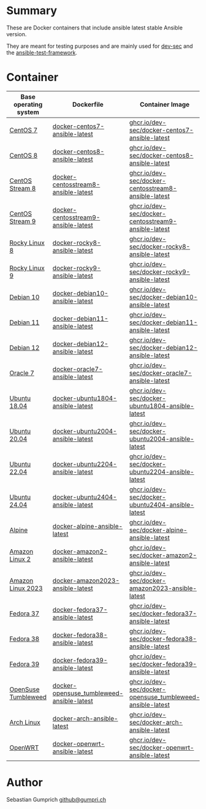 # Summary
These are Docker containers that include ansible latest stable Ansible version.

They are meant for testing purposes and are mainly used for [dev-sec](https://github.com/dev-sec/) and the [ansible-test-framework](https://github.com/rndmh3ro/ansible-test-framework).

# Container

| Base operating system             | Dockerfile                                    | Container Image                                               | Docker Hub                                             |
|-----------------------------------|-----------------------------------------------|---------------------------------------------------------------|--------------------------------------------------------|
| [CentOS 7][centos]                | [docker-centos7-ansible-latest][]             | [ghcr.io/dev-sec/docker-centos7-ansible-latest][]             | [rndmh3ro/docker-centos7-ansible-latest][]             |
| [CentOS 8][centos]                | [docker-centos8-ansible-latest][]             | [ghcr.io/dev-sec/docker-centos8-ansible-latest][]             | [rndmh3ro/docker-centos8-ansible-latest][]             |
| [CentOS Stream 8][centos]         | [docker-centosstream8-ansible-latest][]       | [ghcr.io/dev-sec/docker-centosstream8-ansible-latest][]       | [rndmh3ro/docker-centosstream8-ansible-latest][]       |
| [CentOS Stream 9][centos]         | [docker-centosstream9-ansible-latest][]       | [ghcr.io/dev-sec/docker-centosstream9-ansible-latest][]       | [rndmh3ro/docker-centosstream9-ansible-latest][]       |
| [Rocky Linux 8][rocky]            | [docker-rocky8-ansible-latest][]              | [ghcr.io/dev-sec/docker-rocky8-ansible-latest][]              | [rndmh3ro/docker-rocky8-ansible-latest][]              |
| [Rocky Linux 9][rocky ]           | [docker-rocky9-ansible-latest][]              | [ghcr.io/dev-sec/docker-rocky9-ansible-latest][]              | [rndmh3ro/docker-rocky9-ansible-latest][]              |
| [Debian 10][debian]               | [docker-debian10-ansible-latest][]            | [ghcr.io/dev-sec/docker-debian10-ansible-latest][]            | [rndmh3ro/docker-debian10-ansible-latest][]            |
| [Debian 11][debian]               | [docker-debian11-ansible-latest][]            | [ghcr.io/dev-sec/docker-debian11-ansible-latest][]            | [rndmh3ro/docker-debian11-ansible-latest][]            |
| [Debian 12][debian]               | [docker-debian12-ansible-latest][]            | [ghcr.io/dev-sec/docker-debian12-ansible-latest][]            | [rndmh3ro/docker-debian12-ansible-latest][]            |
| [Oracle 7][oracle]                | [docker-oracle7-ansible-latest][]             | [ghcr.io/dev-sec/docker-oracle7-ansible-latest][]             | [rndmh3ro/docker-oracle7-ansible-latest][]             |
| [Ubuntu 18.04][ubuntu]            | [docker-ubuntu1804-ansible-latest][]          | [ghcr.io/dev-sec/docker-ubuntu1804-ansible-latest][]          | [rndmh3ro/docker-ubuntu1804-ansible-latest][]          |
| [Ubuntu 20.04][ubuntu]            | [docker-ubuntu2004-ansible-latest][]          | [ghcr.io/dev-sec/docker-ubuntu2004-ansible-latest][]          | [rndmh3ro/docker-ubuntu2004-ansible-latest][]          |
| [Ubuntu 22.04][ubuntu]            | [docker-ubuntu2204-ansible-latest][]          | [ghcr.io/dev-sec/docker-ubuntu2204-ansible-latest][]          | [rndmh3ro/docker-ubuntu2204-ansible-latest][]          |
| [Ubuntu 24.04][ubuntu]            | [docker-ubuntu2404-ansible-latest][]          | [ghcr.io/dev-sec/docker-ubuntu2404-ansible-latest][]          | [rndmh3ro/docker-ubuntu2404-ansible-latest][]          |
| [Alpine][alpine]                  | [docker-alpine-ansible-latest][]              | [ghcr.io/dev-sec/docker-alpine-ansible-latest][]              | [rndmh3ro/docker-alpine-ansible-latest][]              |
| [Amazon Linux 2][amazon]          | [docker-amazon2-ansible-latest][]             | [ghcr.io/dev-sec/docker-amazon2-ansible-latest][]             | [rndmh3ro/docker-amazon2-ansible-latest][]             |
| [Amazon Linux 2023][amazon]       | [docker-amazon2023-ansible-latest][]          | [ghcr.io/dev-sec/docker-amazon2023-ansible-latest][]          | [rndmh3ro/docker-amazon2023-ansible-latest][]          |
| [Fedora 37][fedora]               | [docker-fedora37-ansible-latest][]            | [ghcr.io/dev-sec/docker-fedora37-ansible-latest][]            | [rndmh3ro/docker-fedora37-ansible-latest][]            |
| [Fedora 38][fedora]               | [docker-fedora38-ansible-latest][]            | [ghcr.io/dev-sec/docker-fedora38-ansible-latest][]            | [rndmh3ro/docker-fedora38-ansible-latest][]            |
| [Fedora 39][fedora]               | [docker-fedora39-ansible-latest][]            | [ghcr.io/dev-sec/docker-fedora39-ansible-latest][]            | [rndmh3ro/docker-fedora39-ansible-latest][]            |
| [OpenSuse Tumbleweed][tumbleweed] | [docker-opensuse_tumbleweed-ansible-latest][] | [ghcr.io/dev-sec/docker-opensuse_tumbleweed-ansible-latest][] | [rndmh3ro/docker-opensuse_tumbleweed-ansible-latest][] |
| [Arch Linux][arch]                | [docker-arch-ansible-latest][]                | [ghcr.io/dev-sec/docker-arch-ansible-latest][]                | [rndmh3ro/docker-arch-ansible-latest][]                |
| [OpenWRT][openwrt]                | [docker-openwrt-ansible-latest][]             | [ghcr.io/dev-sec/docker-openwrt-ansible-latest][]             | [rndmh3ro/docker-openwrt-ansible-latest][]             |

# Author

Sebastian Gumprich <github@gumpri.ch>

[centos]: https://hub.docker.com/_/centos/
[rocky]: https://hub.docker.com/r/rockylinux/
[debian]: https://hub.docker.com/_/debian/
[oracle]: https://hub.docker.com/_/oraclelinux/
[ubuntu]: https://hub.docker.com/_/ubuntu/
[alpine]: https://hub.docker.com/_/alpine/
[amazon]: https://hub.docker.com/_/amazonlinux/
[fedora]: https://hub.docker.com/_/fedora/
[arch]: https://hub.docker.com/_/archlinux/
[tumbleweed]: https://hub.docker.com/r/opensuse/tumbleweed
[openwrt]: https://hub.docker.com/r/openwrtorg/rootfs
[docker-centos7-ansible-latest]: https://github.com/rndmh3ro/docker-ansible/blob/master/centos7-ansible-latest/Dockerfile
[docker-centos8-ansible-latest]: https://github.com/rndmh3ro/docker-ansible/blob/master/centos8-ansible-latest/Dockerfile
[docker-centosstream8-ansible-latest]: https://github.com/rndmh3ro/docker-ansible/blob/master/centosstream8-ansible-latest/Dockerfile
[docker-centosstream9-ansible-latest]: https://github.com/rndmh3ro/docker-ansible/blob/master/centosstream9-ansible-latest/Dockerfile
[docker-rocky8-ansible-latest]: https://github.com/rndmh3ro/docker-ansible/blob/master/rocky8-ansible-latest/Dockerfile
[docker-rocky9-ansible-latest]: https://github.com/rndmh3ro/docker-ansible/blob/master/rocky9-ansible-latest/Dockerfile
[docker-debian10-ansible-latest]: https://github.com/rndmh3ro/docker-ansible/blob/master/debian10-ansible-latest/Dockerfile
[docker-debian11-ansible-latest]: https://github.com/rndmh3ro/docker-ansible/blob/master/debian11-ansible-latest/Dockerfile
[docker-debian12-ansible-latest]: https://github.com/rndmh3ro/docker-ansible/blob/master/debian12-ansible-latest/Dockerfile
[docker-oracle7-ansible-latest]: https://github.com/rndmh3ro/docker-ansible/blob/master/oracle7-ansible-latest/Dockerfile
[docker-ubuntu1804-ansible-latest]: https://github.com/rndmh3ro/docker-ansible/blob/master/ubuntu1804-ansible-latest/Dockerfile
[docker-ubuntu2004-ansible-latest]: https://github.com/rndmh3ro/docker-ansible/blob/master/ubuntu2004-ansible-latest/Dockerfile
[docker-ubuntu2204-ansible-latest]: https://github.com/rndmh3ro/docker-ansible/blob/master/ubuntu2204-ansible-latest/Dockerfile
[docker-ubuntu2404-ansible-latest]: https://github.com/rndmh3ro/docker-ansible/blob/master/ubuntu2404-ansible-latest/Dockerfile
[docker-alpine-ansible-latest]: https://github.com/rndmh3ro/docker-ansible/blob/master/alpine-ansible-latest/Dockerfile
[docker-amazon2-ansible-latest]: https://github.com/rndmh3ro/docker-ansible/blob/master/amazon2-ansible-latest/Dockerfile
[docker-amazon2023-ansible-latest]: https://github.com/rndmh3ro/docker-ansible/blob/master/amazon2023-ansible-latest/Dockerfile
[docker-fedora37-ansible-latest]: https://github.com/rndmh3ro/docker-ansible/blob/master/fedora37-ansible-latest/Dockerfile
[docker-fedora38-ansible-latest]: https://github.com/rndmh3ro/docker-ansible/blob/master/fedora38-ansible-latest/Dockerfile
[docker-fedora39-ansible-latest]: https://github.com/rndmh3ro/docker-ansible/blob/master/fedora39-ansible-latest/Dockerfile
[docker-opensuse_tumbleweed-ansible-latest]: https://github.com/rndmh3ro/docker-ansible/blob/master/opensuse_tumbleweed-ansible-latest/Dockerfile
[docker-arch-ansible-latest]: https://github.com/rndmh3ro/docker-ansible/blob/master/arch-ansible-latest/Dockerfile
[docker-openwrt-ansible-latest]: https://github.com/rndmh3ro/docker-ansible/blob/master/openwrt-ansible-latest/Dockerfile
[ghcr.io/dev-sec/docker-centos7-ansible-latest]: https://github.com/dev-sec/docker-ansible/pkgs/container/docker-centos7-ansible
[ghcr.io/dev-sec/docker-centos8-ansible-latest]: https://github.com/dev-sec/docker-ansible/pkgs/container/docker-centos8-ansible
[ghcr.io/dev-sec/docker-centosstream8-ansible-latest]: https://github.com/dev-sec/docker-ansible/pkgs/container/docker-centosstream8-ansible
[ghcr.io/dev-sec/docker-centosstream9-ansible-latest]: https://github.com/dev-sec/docker-ansible/pkgs/container/docker-centosstream0-ansible
[ghcr.io/dev-sec/docker-rocky8-ansible-latest]: https://github.com/dev-sec/docker-ansible/pkgs/container/docker-rocky8-ansible
[ghcr.io/dev-sec/docker-rocky9-ansible-latest]: https://github.com/dev-sec/docker-ansible/pkgs/container/docker-rocky9-ansible
[ghcr.io/dev-sec/docker-debian10-ansible-latest]: https://github.com/dev-sec/docker-ansible/pkgs/container/docker-debian10-ansible
[ghcr.io/dev-sec/docker-debian11-ansible-latest]: https://github.com/dev-sec/docker-ansible/pkgs/container/docker-debian11-ansible
[ghcr.io/dev-sec/docker-debian12-ansible-latest]: https://github.com/dev-sec/docker-ansible/pkgs/container/docker-debian12-ansible
[ghcr.io/dev-sec/docker-oracle7-ansible-latest]: https://github.com/dev-sec/docker-ansible/pkgs/container/docker-oracle7-ansible
[ghcr.io/dev-sec/docker-ubuntu1804-ansible-latest]: https://github.com/dev-sec/docker-ansible/pkgs/container/docker-ubuntu1804-ansible
[ghcr.io/dev-sec/docker-ubuntu2004-ansible-latest]: https://github.com/dev-sec/docker-ansible/pkgs/container/docker-ubuntu2004-ansible
[ghcr.io/dev-sec/docker-ubuntu2204-ansible-latest]: https://github.com/dev-sec/docker-ansible/pkgs/container/docker-ubuntu2204-ansible
[ghcr.io/dev-sec/docker-ubuntu2404-ansible-latest]: https://github.com/dev-sec/docker-ansible/pkgs/container/docker-ubuntu2404-ansible
[ghcr.io/dev-sec/docker-alpine-ansible-latest]: https://github.com/dev-sec/docker-ansible/pkgs/container/docker-alpine-ansible
[ghcr.io/dev-sec/docker-amazon2-ansible-latest]: https://github.com/dev-sec/docker-ansible/pkgs/container/docker-amazon2-ansible
[ghcr.io/dev-sec/docker-amazon2023-ansible-latest]: https://github.com/dev-sec/docker-ansible/pkgs/container/docker-amazon2023-ansible
[ghcr.io/dev-sec/docker-fedora37-ansible-latest]: https://github.com/dev-sec/docker-ansible/pkgs/container/docker-fedora37-ansible
[ghcr.io/dev-sec/docker-fedora38-ansible-latest]: https://github.com/dev-sec/docker-ansible/pkgs/container/docker-fedora38-ansible
[ghcr.io/dev-sec/docker-fedora39-ansible-latest]: https://github.com/dev-sec/docker-ansible/pkgs/container/docker-fedora39-ansible
[ghcr.io/dev-sec/docker-opensuse_tumbleweed-ansible-latest]: https://hub.docker.com/repository/docker/rndmh3ro/docker-opensuse_tumbleweed-ansible
[ghcr.io/dev-sec/docker-arch-ansible-latest]: https://github.com/dev-sec/docker-ansible/pkgs/container/docker-arch-ansible
[ghcr.io/dev-sec/docker-openwrt-ansible-latest]: https://github.com/dev-sec/docker-ansible/pkgs/container/docker-openwrt-ansible
[rndmh3ro/docker-centos7-ansible-latest]: https://hub.docker.com/r/rndmh3ro/docker-centos7-ansible
[rndmh3ro/docker-centos8-ansible-latest]: https://hub.docker.com/r/rndmh3ro/docker-centos8-ansible
[rndmh3ro/docker-centosstream8-ansible-latest]: https://hub.docker.com/r/rndmh3ro/docker-centosstream8-ansible
[rndmh3ro/docker-centosstream9-ansible-latest]: https://hub.docker.com/r/rndmh3ro/docker-centosstream0-ansible
[rndmh3ro/docker-rocky8-ansible-latest]: https://hub.docker.com/r/rndmh3ro/docker-rocky8-ansible
[rndmh3ro/docker-rocky9-ansible-latest]: https://hub.docker.com/r/rndmh3ro/docker-rocky9-ansible
[rndmh3ro/docker-debian10-ansible-latest]: https://hub.docker.com/r/rndmh3ro/docker-debian10-ansible
[rndmh3ro/docker-debian11-ansible-latest]: https://hub.docker.com/r/rndmh3ro/docker-debian11-ansible
[rndmh3ro/docker-debian12-ansible-latest]: https://hub.docker.com/r/rndmh3ro/docker-debian12-ansible
[rndmh3ro/docker-oracle7-ansible-latest]: https://hub.docker.com/r/rndmh3ro/docker-oracle7-ansible
[rndmh3ro/docker-ubuntu1804-ansible-latest]: https://hub.docker.com/r/rndmh3ro/docker-ubuntu1804-ansible
[rndmh3ro/docker-ubuntu2004-ansible-latest]: https://hub.docker.com/r/rndmh3ro/docker-ubuntu2004-ansible
[rndmh3ro/docker-ubuntu2204-ansible-latest]: https://hub.docker.com/r/rndmh3ro/docker-ubuntu2204-ansible
[rndmh3ro/docker-ubuntu2404-ansible-latest]: https://hub.docker.com/r/rndmh3ro/docker-ubuntu2404-ansible
[rndmh3ro/docker-alpine-ansible-latest]: https://hub.docker.com/r/rndmh3ro/docker-alpine-ansible
[rndmh3ro/docker-amazon2-ansible-latest]: https://hub.docker.com/r/rndmh3ro/docker-amazon2-ansible
[rndmh3ro/docker-amazon2023-ansible-latest]: https://hub.docker.com/r/rndmh3ro/docker-amazon2023-ansible
[rndmh3ro/docker-fedora37-ansible-latest]: https://hub.docker.com/r/rndmh3ro/docker-fedora37-ansible
[rndmh3ro/docker-fedora38-ansible-latest]: https://hub.docker.com/r/rndmh3ro/docker-fedora38-ansible
[rndmh3ro/docker-fedora39-ansible-latest]: https://hub.docker.com/r/rndmh3ro/docker-fedora39-ansible
[rndmh3ro/docker-opensuse_tumbleweed-ansible-latest]: https://hub.docker.com/repository/docker/rndmh3ro/docker-opensuse_tumbleweed-ansible
[rndmh3ro/docker-arch-ansible-latest]: https://hub.docker.com/r/rndmh3ro/docker-arch-ansible
[rndmh3ro/docker-openwrt-ansible-latest]: https://hub.docker.com/r/rndmh3ro/docker-openwrt-ansible

